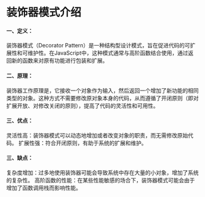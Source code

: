 # 装饰器模式介绍

#### 一、定义：
装饰器模式（Decorator Pattern）是一种结构型设计模式，旨在促进代码的可扩展性和可维护性。在JavaScript中，这种模式通常与高阶函数结合使用，通过返回新的函数来对原有功能进行包装和扩展。

#### 二、原理：
装饰器工作原理是，它接收一个对象作为输入，然后返回一个增加了新功能的相同类型的对象。这种方式不需要修改原对象本身的代码，从而遵循了开闭原则（即对扩展开放、对修改关闭的原则），提高了代码的灵活性和可用性。

#### 三、优点：
灵活性高：装饰器模式可以动态地增加或者改变对象的职责，而无需修改原始代码。
扩展性强：符合开闭原则，有助于系统的扩展和维护。

#### 三、缺点：
复杂度增加：过多地使用装饰器可能会导致系统中存在大量的小对象，增加了系统的复杂性。
高阶函数的性能：在某些性能敏感的场合下，装饰器模式可能会由于增加了函数调用栈而影响性能。
